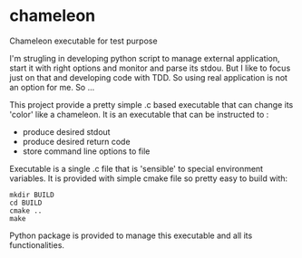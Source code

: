 # chameleon
Chameleon executable for test purpose

I'm strugling in developing python script to manage external application, start it with right options and monitor and parse its stdou.
But I like to focus just on that and developing code with TDD. So using real application is not an option for me.
So ...

This project provide a pretty simple .c based executable that can change its 'color' like a chameleon. It is an executable that can be instructed to :
   * produce desired stdout
   * produce desired return code
   * store command line options to file

Executable is a single .c file that is 'sensible' to special environment variables. It is provided with simple cmake file so pretty easy to build with:

```
mkdir BUILD
cd BUILD
cmake ..
make
```

Python package is provided to manage this executable and all its functionalities.
